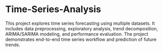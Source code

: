 # Time-Series-Analysis
This project explores time series forecasting using multiple datasets. It includes data preprocessing, exploratory analysis, trend decomposition, ARIMA/SARIMA modeling, and performance evaluation. The project demonstrates end-to-end time series workflow and prediction of future trends.

